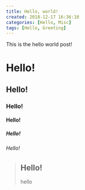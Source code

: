 ```yaml
---
title: Hello, world!
created: 2018-12-17 16:36:10
categories: [Hello, Misc]
tags: [Hello, Greeting]
---
```


This is the hello world post!

<!-- more -->

# Hello!
## Hello!
### Hello!
#### Hello!
##### Hello!
###### Hello!

> Hello!
> ---
> hello